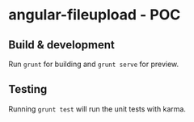 # angular-fileupload - POC

## Build & development

Run `grunt` for building and `grunt serve` for preview.

## Testing

Running `grunt test` will run the unit tests with karma.
